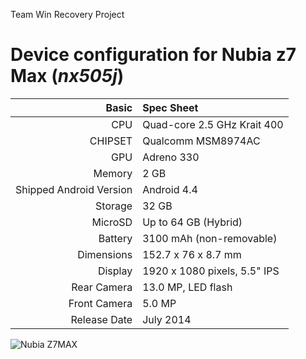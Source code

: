 Team Win Recovery Project

Device configuration for Nubia z7 Max  (_nx505j_)
=====================================================

Basic   | Spec Sheet
-------:|:-------------------------
CPU     |  Quad-core 2.5 GHz Krait 400
CHIPSET | Qualcomm MSM8974AC
GPU     | Adreno 330
Memory  | 2 GB
Shipped Android Version | Android 4.4
Storage | 32 GB
MicroSD | Up to 64 GB (Hybrid)
Battery | 3100 mAh (non-removable)
Dimensions | 152.7 x 76 x 8.7 mm
Display | 1920 x 1080 pixels, 5.5" IPS
Rear Camera  | 13.0 MP, LED flash
Front Camera | 5.0 MP
Release Date | July 2014

![Nubia Z7MAX](http://cdn2.gsmarena.com/vv/pics/zte/zte-nubia-z7-max-2.jpg "Nubia Z7MAX")

